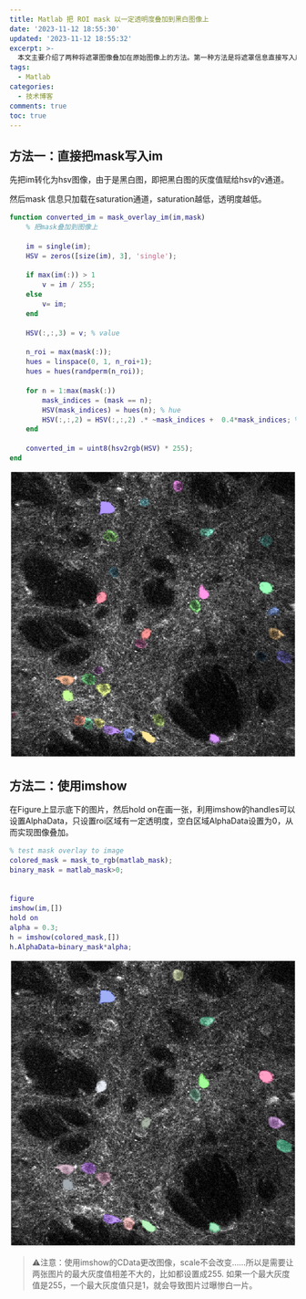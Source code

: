 ```yaml
---
title: Matlab 把 ROI mask 以一定透明度叠加到黑白图像上
date: '2023-11-12 18:55:30'
updated: '2023-11-12 18:55:32'
excerpt: >-
  本文主要介绍了两种将遮罩图像叠加在原始图像上的方法。第一种方法是将遮罩信息直接写入原始图像的HSV通道中，通过调整饱和度来控制透明度。第二种方法是使用imshow函数在图像上显示遮罩区域，并设置透明度。这些方法可以有效实现图像叠加效果。
tags:
  - Matlab
categories:
  - 技术博客
comments: true
toc: true
---
```




## 方法一：直接把mask写入im

先把im转化为hsv图像，由于是黑白图，即把黑白图的灰度值赋给hsv的v通道。

然后mask 信息只加载在saturation通道，saturation越低，透明度越低。

```matlab
function converted_im = mask_overlay_im(im,mask)
    % 把mask叠加到图像上

    im = single(im);
    HSV = zeros([size(im), 3], 'single');

    if max(im(:)) > 1
        v = im / 255;
    else
        v= im;
    end

    HSV(:,:,3) = v; % value

    n_roi = max(mask(:));
    hues = linspace(0, 1, n_roi+1);
    hues = hues(randperm(n_roi));

    for n = 1:max(mask(:))
        mask_indices = (mask == n);
        HSV(mask_indices) = hues(n); % hue
        HSV(:,:,2) = HSV(:,:,2) .* ~mask_indices +  0.4*mask_indices; % saturation
    end

    converted_im = uint8(hsv2rgb(HSV) * 255);
end

```

​![image](https://raw.githubusercontent.com/Achuan-2/PicBed/pic/assets/202311051042778.png "将图片转化为hsv后，将roi信息写入saturation通道，实现图片叠加")​

## 方法二：使用imshow

在Figure上显示底下的图片，然后hold on在画一张，利用imshow的handles可以设置AlphaData，只设置roi区域有一定透明度，空白区域AlphaData设置为0，从而实现图像叠加。

```matlab
% test mask overlay to image
colored_mask = mask_to_rgb(matlab_mask);
binary_mask = matlab_mask>0;


figure
imshow(im,[])
hold on 
alpha = 0.3;
h = imshow(colored_mask,[])
h.AlphaData=binary_mask*alpha;
```

​​![image](https://raw.githubusercontent.com/Achuan-2/PicBed/pic/assets/202311051133051.png "使用imshow绘制两层，调整顶层mask透明度，实现图片叠加")​

> ⚠注意：使用imshow的CData更改图像，scale不会改变……所以是需要让两张图片的最大灰度值相差不大的，比如都设置成255. 如果一个最大灰度值是255，一个最大灰度值只是1，就会导致图片过曝惨白一片。

‍
